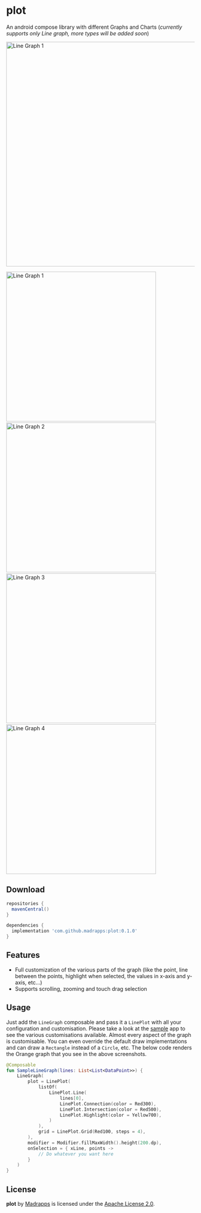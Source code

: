 # plot
An android compose library with different Graphs and Charts (*currently supports only Line graph, more types will
be added soon*)

<img src="/preview/line_graph_recording.gif" alt="Line Graph 1" width="600"/>

<img src="/preview/line_graph_1.png" alt="Line Graph 1" title="Line Graph 1" width="400"/>&nbsp;&nbsp;<img src="/preview/line_graph_2.png" alt="Line Graph 2" title="Line Graph 2" width="400"/>&nbsp;&nbsp;<img src="/preview/line_graph_3.png" alt="Line Graph 3" title="Line Graph 3" width="400" />&nbsp;&nbsp;<img src="/preview/line_graph_4.png" alt="Line Graph 4" title="Line Graph 4" width="400" />

Download
-----

```gradle
repositories {
  mavenCentral()
}

dependencies {
  implementation 'com.github.madrapps:plot:0.1.0'
}
```

Features
-----
- Full customization of the various parts of the graph (like the point, line between the points, highlight 
  when selected, the values in x-axis and y-axis, etc...)
- Supports scrolling, zooming and touch drag selection

Usage
-----
Just add the `LineGraph` composable and pass it a `LinePlot` with all your configuration and customisation.
Please take a look at the [sample](https://github.com/Madrapps/plot/tree/main/sample) app to see the various
customisations available. Almost every aspect of the graph is customisable. You can even override the default
draw implementations and can draw a `Rectangle` instead of a `Circle`, etc. The below code renders the Orange 
graph that you see in the above screenshots.

```kotlin
@Composable
fun SampleLineGraph(lines: List<List<DataPoint>>) {
    LineGraph(
        plot = LinePlot(
            listOf(
                LinePlot.Line(
                    lines[0],
                    LinePlot.Connection(color = Red300),
                    LinePlot.Intersection(color = Red500),
                    LinePlot.Highlight(color = Yellow700),
                )
            ),
            grid = LinePlot.Grid(Red100, steps = 4),
        ),
        modifier = Modifier.fillMaxWidth().height(200.dp),
        onSelection = { xLine, points ->
            // Do whatever you want here
        }
    )
}
```

License
-----

**plot** by [Madrapps](http://madrapps.github.io/) is licensed under the [Apache License 2.0](http://www.apache.org/licenses/LICENSE-2.0).
